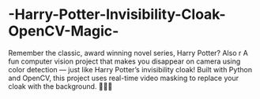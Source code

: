 # -Harry-Potter-Invisibility-Cloak-OpenCV-Magic-
Remember the classic, award winning novel series, Harry Potter?
Also r
A fun computer vision project that makes you disappear on camera using color detection — just like Harry Potter’s invisibility cloak! Built with Python and OpenCV, this project uses real-time video masking to replace your cloak with the background. 🧙‍♂️✨
